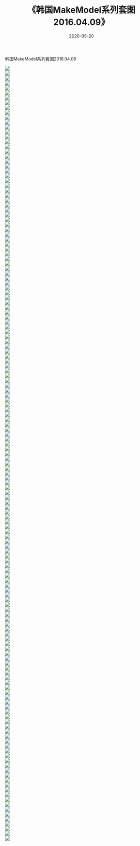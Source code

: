 ﻿---
layout: post
title:  《韩国MakeModel系列套图2016.04.09》
date:   2020-05-20
img: http://imgx.orgx.ga/漏D/网络美图/2020/韩国MakeModel系列套图2016.04.09/000.jpg
categories: [美女, 清纯, 唯美]
---

韩国MakeModel系列套图2016.04.09

  ![](http://imgx.orgx.ga/漏D/网络美图/2020/韩国MakeModel系列套图2016.04.09/001.jpg) <br> ![](http://imgx.orgx.ga/漏D/网络美图/2020/韩国MakeModel系列套图2016.04.09/002.jpg) <br> ![](http://imgx.orgx.ga/漏D/网络美图/2020/韩国MakeModel系列套图2016.04.09/003.jpg) <br> ![](http://imgx.orgx.ga/漏D/网络美图/2020/韩国MakeModel系列套图2016.04.09/004.jpg) <br> ![](http://imgx.orgx.ga/漏D/网络美图/2020/韩国MakeModel系列套图2016.04.09/005.jpg) <br> ![](http://imgx.orgx.ga/漏D/网络美图/2020/韩国MakeModel系列套图2016.04.09/006.jpg) <br> ![](http://imgx.orgx.ga/漏D/网络美图/2020/韩国MakeModel系列套图2016.04.09/007.jpg) <br> ![](http://imgx.orgx.ga/漏D/网络美图/2020/韩国MakeModel系列套图2016.04.09/008.jpg) <br> ![](http://imgx.orgx.ga/漏D/网络美图/2020/韩国MakeModel系列套图2016.04.09/009.jpg) <br> ![](http://imgx.orgx.ga/漏D/网络美图/2020/韩国MakeModel系列套图2016.04.09/010.jpg) <br> ![](http://imgx.orgx.ga/漏D/网络美图/2020/韩国MakeModel系列套图2016.04.09/011.jpg) <br> ![](http://imgx.orgx.ga/漏D/网络美图/2020/韩国MakeModel系列套图2016.04.09/012.jpg) <br> ![](http://imgx.orgx.ga/漏D/网络美图/2020/韩国MakeModel系列套图2016.04.09/013.jpg) <br> ![](http://imgx.orgx.ga/漏D/网络美图/2020/韩国MakeModel系列套图2016.04.09/014.jpg) <br> ![](http://imgx.orgx.ga/漏D/网络美图/2020/韩国MakeModel系列套图2016.04.09/015.jpg) <br> ![](http://imgx.orgx.ga/漏D/网络美图/2020/韩国MakeModel系列套图2016.04.09/016.jpg) <br> ![](http://imgx.orgx.ga/漏D/网络美图/2020/韩国MakeModel系列套图2016.04.09/017.jpg) <br> ![](http://imgx.orgx.ga/漏D/网络美图/2020/韩国MakeModel系列套图2016.04.09/018.jpg) <br> ![](http://imgx.orgx.ga/漏D/网络美图/2020/韩国MakeModel系列套图2016.04.09/019.jpg) <br> ![](http://imgx.orgx.ga/漏D/网络美图/2020/韩国MakeModel系列套图2016.04.09/020.jpg) <br> ![](http://imgx.orgx.ga/漏D/网络美图/2020/韩国MakeModel系列套图2016.04.09/021.jpg) <br> ![](http://imgx.orgx.ga/漏D/网络美图/2020/韩国MakeModel系列套图2016.04.09/022.jpg) <br> ![](http://imgx.orgx.ga/漏D/网络美图/2020/韩国MakeModel系列套图2016.04.09/023.jpg) <br> ![](http://imgx.orgx.ga/漏D/网络美图/2020/韩国MakeModel系列套图2016.04.09/024.jpg) <br> ![](http://imgx.orgx.ga/漏D/网络美图/2020/韩国MakeModel系列套图2016.04.09/025.jpg) <br> ![](http://imgx.orgx.ga/漏D/网络美图/2020/韩国MakeModel系列套图2016.04.09/026.jpg) <br> ![](http://imgx.orgx.ga/漏D/网络美图/2020/韩国MakeModel系列套图2016.04.09/027.jpg) <br> ![](http://imgx.orgx.ga/漏D/网络美图/2020/韩国MakeModel系列套图2016.04.09/028.jpg) <br> ![](http://imgx.orgx.ga/漏D/网络美图/2020/韩国MakeModel系列套图2016.04.09/029.jpg) <br> ![](http://imgx.orgx.ga/漏D/网络美图/2020/韩国MakeModel系列套图2016.04.09/030.jpg) <br> ![](http://imgx.orgx.ga/漏D/网络美图/2020/韩国MakeModel系列套图2016.04.09/031.jpg) <br> ![](http://imgx.orgx.ga/漏D/网络美图/2020/韩国MakeModel系列套图2016.04.09/032.jpg) <br> ![](http://imgx.orgx.ga/漏D/网络美图/2020/韩国MakeModel系列套图2016.04.09/033.jpg) <br> ![](http://imgx.orgx.ga/漏D/网络美图/2020/韩国MakeModel系列套图2016.04.09/034.jpg) <br> ![](http://imgx.orgx.ga/漏D/网络美图/2020/韩国MakeModel系列套图2016.04.09/035.jpg) <br> ![](http://imgx.orgx.ga/漏D/网络美图/2020/韩国MakeModel系列套图2016.04.09/036.jpg) <br> ![](http://imgx.orgx.ga/漏D/网络美图/2020/韩国MakeModel系列套图2016.04.09/037.jpg) <br> ![](http://imgx.orgx.ga/漏D/网络美图/2020/韩国MakeModel系列套图2016.04.09/038.jpg) <br> ![](http://imgx.orgx.ga/漏D/网络美图/2020/韩国MakeModel系列套图2016.04.09/039.jpg) <br> ![](http://imgx.orgx.ga/漏D/网络美图/2020/韩国MakeModel系列套图2016.04.09/040.jpg) <br> ![](http://imgx.orgx.ga/漏D/网络美图/2020/韩国MakeModel系列套图2016.04.09/041.jpg) <br> ![](http://imgx.orgx.ga/漏D/网络美图/2020/韩国MakeModel系列套图2016.04.09/042.jpg) <br> ![](http://imgx.orgx.ga/漏D/网络美图/2020/韩国MakeModel系列套图2016.04.09/043.jpg) <br> ![](http://imgx.orgx.ga/漏D/网络美图/2020/韩国MakeModel系列套图2016.04.09/044.jpg) <br> ![](http://imgx.orgx.ga/漏D/网络美图/2020/韩国MakeModel系列套图2016.04.09/045.jpg) <br> ![](http://imgx.orgx.ga/漏D/网络美图/2020/韩国MakeModel系列套图2016.04.09/046.jpg) <br> ![](http://imgx.orgx.ga/漏D/网络美图/2020/韩国MakeModel系列套图2016.04.09/047.jpg) <br> ![](http://imgx.orgx.ga/漏D/网络美图/2020/韩国MakeModel系列套图2016.04.09/048.jpg) <br> ![](http://imgx.orgx.ga/漏D/网络美图/2020/韩国MakeModel系列套图2016.04.09/049.jpg) <br> ![](http://imgx.orgx.ga/漏D/网络美图/2020/韩国MakeModel系列套图2016.04.09/050.jpg) <br> ![](http://imgx.orgx.ga/漏D/网络美图/2020/韩国MakeModel系列套图2016.04.09/051.jpg) <br> ![](http://imgx.orgx.ga/漏D/网络美图/2020/韩国MakeModel系列套图2016.04.09/052.jpg) <br> ![](http://imgx.orgx.ga/漏D/网络美图/2020/韩国MakeModel系列套图2016.04.09/053.jpg) <br> ![](http://imgx.orgx.ga/漏D/网络美图/2020/韩国MakeModel系列套图2016.04.09/054.jpg) <br> ![](http://imgx.orgx.ga/漏D/网络美图/2020/韩国MakeModel系列套图2016.04.09/055.jpg) <br> ![](http://imgx.orgx.ga/漏D/网络美图/2020/韩国MakeModel系列套图2016.04.09/056.jpg) <br> ![](http://imgx.orgx.ga/漏D/网络美图/2020/韩国MakeModel系列套图2016.04.09/057.jpg) <br> ![](http://imgx.orgx.ga/漏D/网络美图/2020/韩国MakeModel系列套图2016.04.09/058.jpg) <br> ![](http://imgx.orgx.ga/漏D/网络美图/2020/韩国MakeModel系列套图2016.04.09/059.jpg) <br> ![](http://imgx.orgx.ga/漏D/网络美图/2020/韩国MakeModel系列套图2016.04.09/060.jpg) <br> ![](http://imgx.orgx.ga/漏D/网络美图/2020/韩国MakeModel系列套图2016.04.09/061.jpg) <br> ![](http://imgx.orgx.ga/漏D/网络美图/2020/韩国MakeModel系列套图2016.04.09/062.jpg) <br> ![](http://imgx.orgx.ga/漏D/网络美图/2020/韩国MakeModel系列套图2016.04.09/063.jpg) <br> ![](http://imgx.orgx.ga/漏D/网络美图/2020/韩国MakeModel系列套图2016.04.09/064.jpg) <br> ![](http://imgx.orgx.ga/漏D/网络美图/2020/韩国MakeModel系列套图2016.04.09/065.jpg) <br> ![](http://imgx.orgx.ga/漏D/网络美图/2020/韩国MakeModel系列套图2016.04.09/066.jpg) <br> ![](http://imgx.orgx.ga/漏D/网络美图/2020/韩国MakeModel系列套图2016.04.09/067.jpg) <br> ![](http://imgx.orgx.ga/漏D/网络美图/2020/韩国MakeModel系列套图2016.04.09/068.jpg) <br> ![](http://imgx.orgx.ga/漏D/网络美图/2020/韩国MakeModel系列套图2016.04.09/069.jpg) <br> ![](http://imgx.orgx.ga/漏D/网络美图/2020/韩国MakeModel系列套图2016.04.09/070.jpg) <br> ![](http://imgx.orgx.ga/漏D/网络美图/2020/韩国MakeModel系列套图2016.04.09/071.jpg) <br> ![](http://imgx.orgx.ga/漏D/网络美图/2020/韩国MakeModel系列套图2016.04.09/072.jpg) <br> ![](http://imgx.orgx.ga/漏D/网络美图/2020/韩国MakeModel系列套图2016.04.09/073.jpg) <br> ![](http://imgx.orgx.ga/漏D/网络美图/2020/韩国MakeModel系列套图2016.04.09/074.jpg) <br> ![](http://imgx.orgx.ga/漏D/网络美图/2020/韩国MakeModel系列套图2016.04.09/075.jpg) <br> ![](http://imgx.orgx.ga/漏D/网络美图/2020/韩国MakeModel系列套图2016.04.09/076.jpg) <br> ![](http://imgx.orgx.ga/漏D/网络美图/2020/韩国MakeModel系列套图2016.04.09/077.jpg) <br> ![](http://imgx.orgx.ga/漏D/网络美图/2020/韩国MakeModel系列套图2016.04.09/078.jpg) <br> ![](http://imgx.orgx.ga/漏D/网络美图/2020/韩国MakeModel系列套图2016.04.09/079.jpg) <br> ![](http://imgx.orgx.ga/漏D/网络美图/2020/韩国MakeModel系列套图2016.04.09/080.jpg) <br> ![](http://imgx.orgx.ga/漏D/网络美图/2020/韩国MakeModel系列套图2016.04.09/081.jpg) <br> ![](http://imgx.orgx.ga/漏D/网络美图/2020/韩国MakeModel系列套图2016.04.09/082.jpg) <br> ![](http://imgx.orgx.ga/漏D/网络美图/2020/韩国MakeModel系列套图2016.04.09/083.jpg) <br> ![](http://imgx.orgx.ga/漏D/网络美图/2020/韩国MakeModel系列套图2016.04.09/084.jpg) <br> ![](http://imgx.orgx.ga/漏D/网络美图/2020/韩国MakeModel系列套图2016.04.09/085.jpg) <br> ![](http://imgx.orgx.ga/漏D/网络美图/2020/韩国MakeModel系列套图2016.04.09/086.jpg) <br> ![](http://imgx.orgx.ga/漏D/网络美图/2020/韩国MakeModel系列套图2016.04.09/087.jpg) <br> ![](http://imgx.orgx.ga/漏D/网络美图/2020/韩国MakeModel系列套图2016.04.09/088.jpg) <br> ![](http://imgx.orgx.ga/漏D/网络美图/2020/韩国MakeModel系列套图2016.04.09/089.jpg) <br> ![](http://imgx.orgx.ga/漏D/网络美图/2020/韩国MakeModel系列套图2016.04.09/090.jpg) <br> ![](http://imgx.orgx.ga/漏D/网络美图/2020/韩国MakeModel系列套图2016.04.09/091.jpg) <br> ![](http://imgx.orgx.ga/漏D/网络美图/2020/韩国MakeModel系列套图2016.04.09/092.jpg) <br> ![](http://imgx.orgx.ga/漏D/网络美图/2020/韩国MakeModel系列套图2016.04.09/093.jpg) <br> ![](http://imgx.orgx.ga/漏D/网络美图/2020/韩国MakeModel系列套图2016.04.09/094.jpg) <br> ![](http://imgx.orgx.ga/漏D/网络美图/2020/韩国MakeModel系列套图2016.04.09/095.jpg) <br> ![](http://imgx.orgx.ga/漏D/网络美图/2020/韩国MakeModel系列套图2016.04.09/096.jpg) <br> ![](http://imgx.orgx.ga/漏D/网络美图/2020/韩国MakeModel系列套图2016.04.09/097.jpg) <br> ![](http://imgx.orgx.ga/漏D/网络美图/2020/韩国MakeModel系列套图2016.04.09/098.jpg) <br> ![](http://imgx.orgx.ga/漏D/网络美图/2020/韩国MakeModel系列套图2016.04.09/099.jpg) <br> ![](http://imgx.orgx.ga/漏D/网络美图/2020/韩国MakeModel系列套图2016.04.09/100.jpg) <br> ![](http://imgx.orgx.ga/漏D/网络美图/2020/韩国MakeModel系列套图2016.04.09/101.jpg) <br> ![](http://imgx.orgx.ga/漏D/网络美图/2020/韩国MakeModel系列套图2016.04.09/102.jpg) <br> ![](http://imgx.orgx.ga/漏D/网络美图/2020/韩国MakeModel系列套图2016.04.09/103.jpg) <br> ![](http://imgx.orgx.ga/漏D/网络美图/2020/韩国MakeModel系列套图2016.04.09/104.jpg) <br> ![](http://imgx.orgx.ga/漏D/网络美图/2020/韩国MakeModel系列套图2016.04.09/105.jpg) <br> ![](http://imgx.orgx.ga/漏D/网络美图/2020/韩国MakeModel系列套图2016.04.09/106.jpg) <br> ![](http://imgx.orgx.ga/漏D/网络美图/2020/韩国MakeModel系列套图2016.04.09/107.jpg) <br> ![](http://imgx.orgx.ga/漏D/网络美图/2020/韩国MakeModel系列套图2016.04.09/108.jpg) <br> ![](http://imgx.orgx.ga/漏D/网络美图/2020/韩国MakeModel系列套图2016.04.09/109.jpg) <br> ![](http://imgx.orgx.ga/漏D/网络美图/2020/韩国MakeModel系列套图2016.04.09/110.jpg) <br> ![](http://imgx.orgx.ga/漏D/网络美图/2020/韩国MakeModel系列套图2016.04.09/111.jpg) <br> ![](http://imgx.orgx.ga/漏D/网络美图/2020/韩国MakeModel系列套图2016.04.09/112.jpg) <br> ![](http://imgx.orgx.ga/漏D/网络美图/2020/韩国MakeModel系列套图2016.04.09/113.jpg) <br> ![](http://imgx.orgx.ga/漏D/网络美图/2020/韩国MakeModel系列套图2016.04.09/114.jpg) <br> ![](http://imgx.orgx.ga/漏D/网络美图/2020/韩国MakeModel系列套图2016.04.09/115.jpg) <br> ![](http://imgx.orgx.ga/漏D/网络美图/2020/韩国MakeModel系列套图2016.04.09/116.jpg) <br> ![](http://imgx.orgx.ga/漏D/网络美图/2020/韩国MakeModel系列套图2016.04.09/117.jpg) <br> ![](http://imgx.orgx.ga/漏D/网络美图/2020/韩国MakeModel系列套图2016.04.09/118.jpg) <br> ![](http://imgx.orgx.ga/漏D/网络美图/2020/韩国MakeModel系列套图2016.04.09/119.jpg) <br> ![](http://imgx.orgx.ga/漏D/网络美图/2020/韩国MakeModel系列套图2016.04.09/120.jpg) <br> ![](http://imgx.orgx.ga/漏D/网络美图/2020/韩国MakeModel系列套图2016.04.09/121.jpg) <br> ![](http://imgx.orgx.ga/漏D/网络美图/2020/韩国MakeModel系列套图2016.04.09/122.jpg) <br> ![](http://imgx.orgx.ga/漏D/网络美图/2020/韩国MakeModel系列套图2016.04.09/123.jpg) <br> ![](http://imgx.orgx.ga/漏D/网络美图/2020/韩国MakeModel系列套图2016.04.09/124.jpg) <br> ![](http://imgx.orgx.ga/漏D/网络美图/2020/韩国MakeModel系列套图2016.04.09/125.jpg) <br> ![](http://imgx.orgx.ga/漏D/网络美图/2020/韩国MakeModel系列套图2016.04.09/126.jpg) <br> ![](http://imgx.orgx.ga/漏D/网络美图/2020/韩国MakeModel系列套图2016.04.09/127.jpg) <br> ![](http://imgx.orgx.ga/漏D/网络美图/2020/韩国MakeModel系列套图2016.04.09/128.jpg) <br> ![](http://imgx.orgx.ga/漏D/网络美图/2020/韩国MakeModel系列套图2016.04.09/129.jpg) <br> ![](http://imgx.orgx.ga/漏D/网络美图/2020/韩国MakeModel系列套图2016.04.09/130.jpg) <br> ![](http://imgx.orgx.ga/漏D/网络美图/2020/韩国MakeModel系列套图2016.04.09/131.jpg) <br> ![](http://imgx.orgx.ga/漏D/网络美图/2020/韩国MakeModel系列套图2016.04.09/132.jpg) <br> ![](http://imgx.orgx.ga/漏D/网络美图/2020/韩国MakeModel系列套图2016.04.09/133.jpg) <br> ![](http://imgx.orgx.ga/漏D/网络美图/2020/韩国MakeModel系列套图2016.04.09/134.jpg) <br> ![](http://imgx.orgx.ga/漏D/网络美图/2020/韩国MakeModel系列套图2016.04.09/135.jpg) <br> ![](http://imgx.orgx.ga/漏D/网络美图/2020/韩国MakeModel系列套图2016.04.09/136.jpg) <br> ![](http://imgx.orgx.ga/漏D/网络美图/2020/韩国MakeModel系列套图2016.04.09/137.jpg) <br> ![](http://imgx.orgx.ga/漏D/网络美图/2020/韩国MakeModel系列套图2016.04.09/138.jpg) <br> ![](http://imgx.orgx.ga/漏D/网络美图/2020/韩国MakeModel系列套图2016.04.09/139.jpg) <br> ![](http://imgx.orgx.ga/漏D/网络美图/2020/韩国MakeModel系列套图2016.04.09/140.jpg) <br> ![](http://imgx.orgx.ga/漏D/网络美图/2020/韩国MakeModel系列套图2016.04.09/141.jpg) <br> ![](http://imgx.orgx.ga/漏D/网络美图/2020/韩国MakeModel系列套图2016.04.09/142.jpg) <br> ![](http://imgx.orgx.ga/漏D/网络美图/2020/韩国MakeModel系列套图2016.04.09/143.jpg) <br> ![](http://imgx.orgx.ga/漏D/网络美图/2020/韩国MakeModel系列套图2016.04.09/144.jpg) <br> ![](http://imgx.orgx.ga/漏D/网络美图/2020/韩国MakeModel系列套图2016.04.09/145.jpg) <br> ![](http://imgx.orgx.ga/漏D/网络美图/2020/韩国MakeModel系列套图2016.04.09/146.jpg) <br> ![](http://imgx.orgx.ga/漏D/网络美图/2020/韩国MakeModel系列套图2016.04.09/147.jpg) <br> ![](http://imgx.orgx.ga/漏D/网络美图/2020/韩国MakeModel系列套图2016.04.09/148.jpg) <br> ![](http://imgx.orgx.ga/漏D/网络美图/2020/韩国MakeModel系列套图2016.04.09/149.jpg) <br> ![](http://imgx.orgx.ga/漏D/网络美图/2020/韩国MakeModel系列套图2016.04.09/150.jpg) <br> ![](http://imgx.orgx.ga/漏D/网络美图/2020/韩国MakeModel系列套图2016.04.09/151.jpg) <br> ![](http://imgx.orgx.ga/漏D/网络美图/2020/韩国MakeModel系列套图2016.04.09/152.jpg) <br> ![](http://imgx.orgx.ga/漏D/网络美图/2020/韩国MakeModel系列套图2016.04.09/153.jpg) <br> ![](http://imgx.orgx.ga/漏D/网络美图/2020/韩国MakeModel系列套图2016.04.09/154.jpg) <br> ![](http://imgx.orgx.ga/漏D/网络美图/2020/韩国MakeModel系列套图2016.04.09/155.jpg) <br> ![](http://imgx.orgx.ga/漏D/网络美图/2020/韩国MakeModel系列套图2016.04.09/156.jpg) <br> ![](http://imgx.orgx.ga/漏D/网络美图/2020/韩国MakeModel系列套图2016.04.09/157.jpg) <br> ![](http://imgx.orgx.ga/漏D/网络美图/2020/韩国MakeModel系列套图2016.04.09/158.jpg) <br> ![](http://imgx.orgx.ga/漏D/网络美图/2020/韩国MakeModel系列套图2016.04.09/159.jpg) <br>